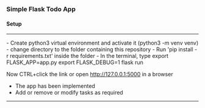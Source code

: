 ### Simple Flask Todo App

#### Setup
<hr>
- Create python3 virtual environment and activate it (python3 -m venv venv)
- change directory to the folder containing this repository
- Run 'pip install -r requirements.txt' inside the folder
- In the terminal, type
    export FLASK_APP=app.py
    export FLASK_DEBUG=1
    flask run

Now CTRL+click the link or open http://127.0.0.1:5000 in a browser 
- The app has been implemented
- Add or remove or modify tasks as required
<hr>

